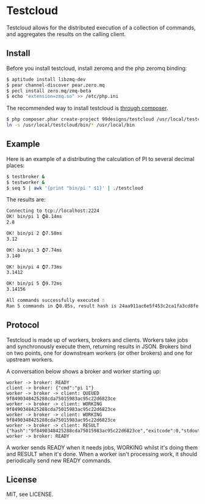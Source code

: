 # Testcloud

Testcloud allows for the distributed execution of a collection of commands, and aggregates the
results on the calling client.

## Install

Before you install testcloud, install zeromq and the php zeromq binding:

```bash
$ aptitude install libzmq-dev
$ pear channel-discover pear.zero.mq
$ pecl install zero.mq/zmq-beta
$ echo "extension=zmq.so" >> /etc/php.ini
```

The recommended way to install testcloud is [through composer](http://getcomposer.org).

```bash
$ php composer.phar create-project 99designs/testcloud /usr/local/testcloud
ln -s /usr/local/testcloud/bin/* /usr/local/bin
```

## Example

Here is an example of a distributing the calculation of PI to several decimal places:

```bash
$ testbroker &
$ testworker &
$ seq 5 | awk '{print "bin/pi " $1}' | ./testcloud
```

The results are:

```bash
Connecting to tcp://localhost:2224
OK! bin/pi 1 ⌚8.14ms
2.8

OK! bin/pi 2 ⌚7.58ms
3.12

OK! bin/pi 3 ⌚7.74ms
3.140

OK! bin/pi 4 ⌚7.73ms
3.1412

OK! bin/pi 5 ⌚9.72ms
3.14156

All commands successfully executed ☃
Ran 5 commands in ⌚0.05s, result hash is 24aa911ac6e5f453c2ca1fa3cd8fe3ad2d6b1f43
```

## Protocol

Testcloud is made up of workers, brokers and clients. Workers take jobs and synchronously execute them, returning results in JSON. Brokers bind on two points, one for downstream workers (or other brokers) and one for upstream workers.

A conversation below shows a broker and worker starting up:

```
worker -> broker: READY
client -> broker: {"cmd":"pi 1"}
worker -> broker -> client: QUEUED 9f8490348425288cda75015983ac95c22d6823ce
worker -> broker -> client: WORKING 9f8490348425288cda75015983ac95c22d6823ce
worker -> broker -> client: WORKING 9f8490348425288cda75015983ac95c22d6823ce
worker -> broker -> client: RESULT {"hash":"9f8490348425288cda75015983ac95c22d6823ce","exitcode":0,"stdout":"3.12\n","time":13.9539}
worker -> broker: READY
```

A worker sends READY when it needs jobs, WORKING whilst it's doing them and RESULT when it's done. When a worker isn't processing work, it should periodically send new READY commands.

## License

MIT, see LICENSE.
